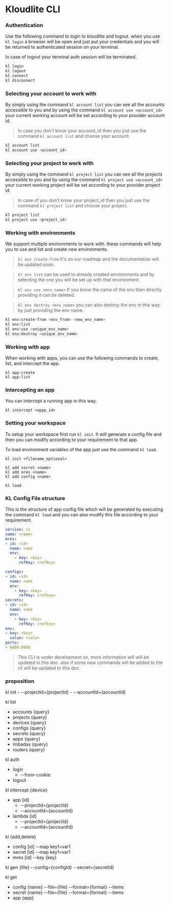 # Kloudlite CLI

### Authentication

Use the following command to login to kloudlite and logout. when you use `kl login` a browser will be open
and just put your credentials and you will be returned to authenticated session on your terminal.

In case of logout your terminal auth session will be terminated.

```sh
kl login
kl logout
kl connect
kl disconnect
```

### Selecting your account to work with

By simply using the command `kl account list` you can see all the accounts accessible to you and by
using the command `kl account use <account_id>` your current working account will be set according to
your provider account id.

> In case you don't know your account_id then you just use the command `kl account list` 
and choose your account.


```sh
kl account list
kl account use <account_id>
```


### Selecting your project to work with

By simply using the command `kl project list` you can see all the projects accessible to you and by
using the command `kl project use <account_id>` your current working project will be set according to
your provider project id.

> In case of you don't know your project_id then you just use the command `kl project list` 
 and choose your project.


```sh
kl project list
kl project use <project_id>
```

### Working with environments
We support multiple environments to work with. these commands will help you to use and list and create new
environments.

> `kl env create-from` It's on our roadmap and the documentation will be updated soon. 

> `kl env list` can be used to already created environments and by selecting the one you will be set up with 
that environment.

> `kl env use <env_name>` If you know the name of the env then directly providing it can be deleted.  

> `kl env destroy <env_name>` you can also destroy the env in this way. by just providing the env name.

```sh
kl env:create-from <env_from> <new_env_name>
kl env:list
kl env:use <unique_env_name>
kl env:destroy <unique_env_name>
```

### Working with app

When working with apps, you can use the following commands to create, list, and intercept the app.


```
kl app:create
kl app:list
```

### Intercepting an app
You can intercept a running app in this way.

```
kl intercept <appp_id>
```


### Setting your workspace
To setup your workspace first run `kl init`. It will generate a config file and then you can modify 
according to your requirement to that app.

To load environment variables of the app just use the command `kl load`.

```
kl init <filename_optional>

kl add secret <name>
kl add mres <name>
kl add config <name>

kl load

```

### KL Config File structure
This is the structure of app config file which will be generated by executing the command `kl load` and 
you can also modify this file according to your requirement.
```yaml
version: v1
name: <name>
mres:
- id: <id>
  name: name
  env:
    - key: <key>
      refKey: <refKey>

configs:
- id: <id>
  name: name
  env:
    - key: <key>
      refKey: <refkey>
secrets:
- id: <id>
  name: name
  env:
    - key: <key>
      refKey: <refkey>
env:
- key: <key>
  value: <valu>
ports:
- 8000:8000

```

> This CLI is under development so, more information will will be updated in this doc. also if some new commands will be added to the cli will be updated to this doc.

### proposition

kl init
    - --projectId={projectId}
    - --accountId={accountId}

kl list 
  - accounts {query}
  - projects {query}
  - devices {query}
  - configs {query}
  - secrets {query}
  - apps {query}
  - lmbadas {query}
  - routers {query}

kl auth
  - login
    - --from-cookie
  - logout

kl intercept {device}
  - app [id]
      - --projectId={projectId}
      - --accountId={accountId}
  - lambda [id]
      - --projectId={projectId}
      - --accountId={accountId}

kl {add,delete} 
  - config [id] --map key1=var1 
  - secret [id] --map key1=var1
  - mres [id] --key {key}

kl gen {file}
  --config={configId} 
  --secret={secretId}

kl get
  - config {name} --file={file} --format={format} --items
  - secret {name} --file={file} --format={format} --items
  - app {app}
